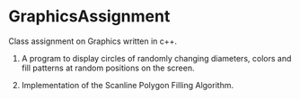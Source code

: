 # GraphicsAssignment
Class assignment on Graphics written in c++.


1. A program to display circles of randomly changing diameters,
   colors and fill patterns at random positions on the screen.

2. Implementation of the Scanline Polygon Filling Algorithm.
